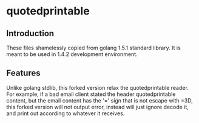 # quotedprintable

## Introduction

These files shamelessly copied from golang 1.5.1 standard library.
It is meant to be used in 1.4.2 development environment.

## Features

Unlike golang stdlib, this forked version relax the quotedprintable reader.
For example, if a bad email client stated the header quotedprintable content, 
but the email content has the '=' sign that is not escape with =3D, this 
forked version will not output error, instead will just ignore decode it, 
and print out according to whatever it receives.
